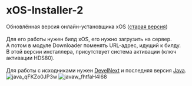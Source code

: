 # xOS-Installer-2
Обновлённая версия онлайн-установщика xOS (<a href="https://github.com/itsyuni/xOS-Installer">старая версия</a>)<br><br>
Для его работы нужен билд xOS, его нужно загрузить на сервер.<br>
А потом в модуле Downloader поменять URL-адрес, идущий к билду.<br>
В этой версии инсталлера, присутствует система активации (ключ активации HDS80).<br><br>
Для работы с исходниками нужен <a href="http://develnext.org/ru/">DevelNext</a> и последняя версия <a href="https://java.com/ru/download/">Java</a>.
![java_qFKZo0JP3w](https://user-images.githubusercontent.com/24845145/125672193-23f6a7d7-18e9-4370-8dc2-7b61267e3df8.png)
![javaw_fhtfaH4l68](https://user-images.githubusercontent.com/24845145/125672158-160511b1-9888-42d0-b8a0-d86ffe4d01d8.png)



